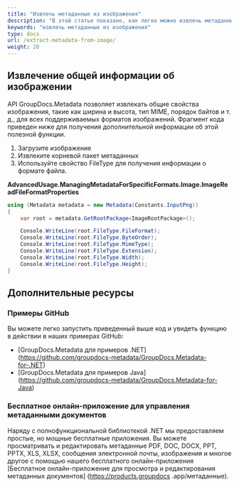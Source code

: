```yaml
---
title: "Извлечь метаданные из изображения"
description: "В этой статье показано, как легко можно извлечь метаданные из изображения с помощью C#."
keywords: "извлечь метаданные из изображения"
type: docs
url: /extract-metadata-from-image/
weight: 20
---
```


## Извлечение общей информации об изображении

API GroupDocs.Metadata позволяет извлекать общие свойства изображения, такие как ширина и высота, тип MIME, порядок байтов и т. д., для всех поддерживаемых форматов изображений. Фрагмент кода приведен ниже для получения дополнительной информации об этой полезной функции.

1. Загрузите изображение
2. Извлеките корневой пакет метаданных
3. Используйте свойство FileType для получения информации о формате файла.

**AdvancedUsage.ManagingMetadataForSpecificFormats.Image.ImageReadFileFormatProperties**

```csharp
using (Metadata metadata = new Metadata(Constants.InputPng))
{
	var root = metadata.GetRootPackage<ImageRootPackage>();

	Console.WriteLine(root.FileType.FileFormat);
	Console.WriteLine(root.FileType.ByteOrder);
	Console.WriteLine(root.FileType.MimeType);
	Console.WriteLine(root.FileType.Extension);
	Console.WriteLine(root.FileType.Width);
	Console.WriteLine(root.FileType.Height);
}
```

## Дополнительные ресурсы
### Примеры GitHub
Вы можете легко запустить приведенный выше код и увидеть функцию в действии в наших примерах GitHub:
* [GroupDocs.Metadata для примеров .NET] (https://github.com/groupdocs-metadata/GroupDocs.Metadata-for-.NET)
* [GroupDocs.Metadata для примеров Java] (https://github.com/groupdocs-metadata/GroupDocs.Metadata-for-Java)

### Бесплатное онлайн-приложение для управления метаданными документов
Наряду с полнофункциональной библиотекой .NET мы предоставляем простые, но мощные бесплатные приложения.
Вы можете просматривать и редактировать метаданные PDF, DOC, DOCX, PPT, PPTX, XLS, XLSX, сообщения электронной почты, изображения и многое другое с помощью нашего бесплатного онлайн-приложения [Бесплатное онлайн-приложение для просмотра и редактирования метаданных документов] (https://products.groupdocs .app/метаданные).



